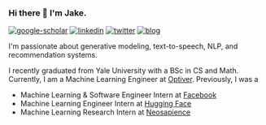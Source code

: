 ### Hi there 👋 I'm Jake.

<!--
**jaketae/jaketae** is a ✨ _special_ ✨ repository because its `README.md` (this file) appears on your GitHub profile.

Here are some ideas to get you started:

- 🔭 I’m currently working on ...
- 🌱 I’m currently learning ...
- 👯 I’m looking to collaborate on ...
- 🤔 I’m looking for help with ...
- 💬 Ask me about ...
- 📫 How to reach me: ...
- 😄 Pronouns: ...
- ⚡ Fun fact: ...
-->

[![google-scholar](https://img.shields.io/badge/google%20scholar-black?&logo=google-scholar&logoColor=white&link=https://scholar.google.com/citations?user=6qnAUTMAAAAJ&hl=en)](https://scholar.google.com/citations?user=6qnAUTMAAAAJ&hl=en)
[![linkedin](https://img.shields.io/badge/linkedin-black?logo=Linkedin&logoColor=white&link=https://www.linkedin.com/in/jaketae/)](https://www.linkedin.com/in/jaketae/)
[![twitter](https://img.shields.io/badge/twitter-black?logo=twitter&logoColor=white&link=https://twitter.com/jaesung.tae)](https://twitter.com/jaesung.tae)
[![blog](https://img.shields.io/badge/blog-black?logo=jekyll&logoColor=white&link=https://jaketae.github.io)](https://jaketae.github.io)

I'm passionate about generative modeling, text-to-speech, NLP, and recommendation systems.

I recently graduated from Yale University with a BSc in CS and Math. Currently, I am a Machine Learning Engineer at [Optiver](https://optiver.com/). Previously, I was a

* Machine Learning & Software Engineer Intern at [Facebook](https://about.meta.com)
* Machine Learning Engineer Intern at [Hugging Face](https://huggingface.co)
* Machine Learning Research Intern at [Neosapience](https://neosapience.com)

<!-- [![gh-stats](https://github-readme-stats.vercel.app/api?username=jaketae&show_icons=true&hide=commits&count_private=true&theme=transparent)](https://github.com/jaketae) -->
